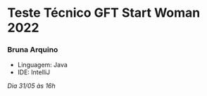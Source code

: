 # Teste Técnico GFT Start Woman 2022
### Bruna Arquino

- Linguagem: Java
- IDE: IntelliJ

*Dia 31/05 às 16h*


